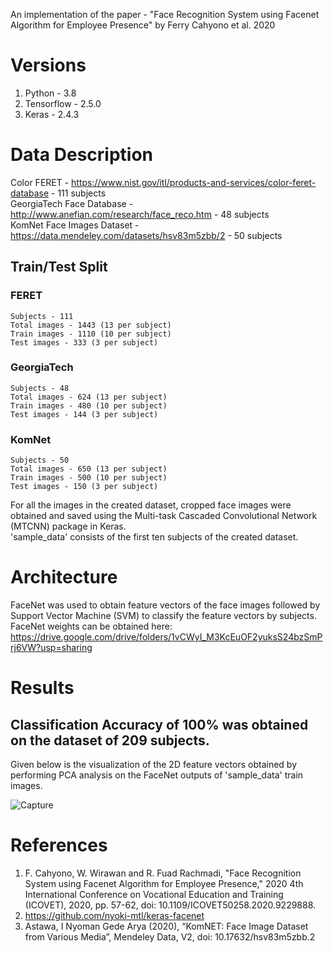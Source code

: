 An implementation of the paper - "Face Recognition System using Facenet Algorithm for Employee Presence" by Ferry Cahyono  et al. 2020

# Versions 
1) Python     - 3.8
2) Tensorflow - 2.5.0
3) Keras      - 2.4.3 

# Data Description
Color FERET - https://www.nist.gov/itl/products-and-services/color-feret-database - 111 subjects  
GeorgiaTech Face Database - http://www.anefian.com/research/face_reco.htm - 48 subjects  
KomNet Face Images Dataset - https://data.mendeley.com/datasets/hsv83m5zbb/2 - 50 subjects  

## Train/Test Split
### FERET
    Subjects - 111
    Total images - 1443 (13 per subject)
    Train images - 1110 (10 per subject)
    Test images - 333 (3 per subject)
### GeorgiaTech
    Subjects - 48
    Total images - 624 (13 per subject)
    Train images - 480 (10 per subject)
    Test images - 144 (3 per subject)
### KomNet
    Subjects - 50
    Total images - 650 (13 per subject)
    Train images - 500 (10 per subject)
    Test images - 150 (3 per subject)
  
For all the images in the created dataset, cropped face images were obtained and saved using the Multi-task Cascaded Convolutional Network (MTCNN) package in Keras.  
'sample_data' consists of the first ten subjects of the created dataset.

# Architecture
FaceNet was used to obtain feature vectors of the face images followed by Support Vector Machine (SVM) to classify the feature vectors by subjects.  
FaceNet weights can be obtained here: https://drive.google.com/drive/folders/1vCWyI_M3KcEuOF2yuksS24bzSmPrj6VW?usp=sharing

# Results
## Classification Accuracy of 100% was obtained on the dataset of 209 subjects.  
Given below is the visualization of the 2D feature vectors obtained by performing PCA analysis on the FaceNet outputs of 'sample_data' train images.

![Capture](https://user-images.githubusercontent.com/88875770/130456585-5d4aaa95-c42b-43a2-b84a-1f1a4cf56ce6.PNG)

# References
1. F. Cahyono, W. Wirawan and R. Fuad Rachmadi, "Face Recognition System using Facenet Algorithm for Employee Presence," 2020 4th International Conference on Vocational Education and Training (ICOVET), 2020, pp. 57-62, doi: 10.1109/ICOVET50258.2020.9229888.
2. https://github.com/nyoki-mtl/keras-facenet
3. Astawa, I Nyoman Gede Arya (2020), “KomNET: Face Image Dataset from Various Media”, Mendeley Data, V2, doi: 10.17632/hsv83m5zbb.2
